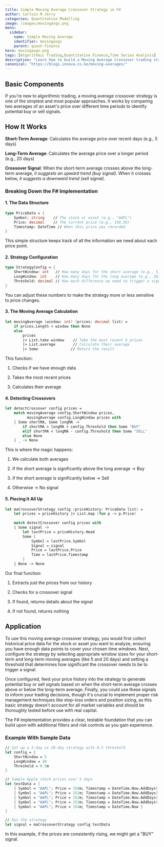 ```yaml
---
title: Simple Moving Average Crossover Strategy in F#
author: Carlvin M Jerry
categories: Quantitative Modelling
image: /images/movingavgs.png
menu:
  sidebar:
    name: Simple Moving Average
    identifier: movingavgs
    parent: quant-finance
hero: movingavgs.png
tags: [Algorithmic Trading,Quantitative Finance,Time Series Analysis]
description: "Learn how to build a Moving Average Crossover trading strategy in F#—a beginner-friendly guide to algorithmic trading. This step-by-step tutorial breaks down the math behind trend-following signals, implements a clean F# pipeline for backtesting, and explains key concepts like window sizing, thresholds, and risk management. Perfect for quant developers exploring functional programming or traders dipping their toes into systematic strategies. Includes ready-to-run code examples and practical extensions to adapt the strategy to real markets."
canonical: "https://blogs.innova.co.ke/moving-averages/"
---
```


## Basic Components  
If you're new to algorithmic trading, a moving average crossover strategy is one of the simplest and most popular approaches. It works by comparing two averages of an asset's price over different time periods to identify potential buy or sell signals.

## How It Works  
**Short-Term Average**: Calculates the average price over recent days (e.g., 5 days)

**Long-Term Average**: Calculates the average price over a longer period (e.g., 20 days)

**Crossover Signal**: When the short-term average crosses above the long-term average, *it suggests an upward trend (buy signal)*. When it crosses below, *it suggests a downward trend (sell signal)*.

### Breaking Down the F# Implementation
#### 1. The Data Structure
```fsharp
type PriceData = {
    Symbol: string    // The stock or asset (e.g., "AAPL")
    Price: decimal    // The current price (e.g., 150.50)
    Timestamp: DateTime // When this price was recorded
}
```

This simple structure keeps track of all the information we need about each price point.  

#### 2. Strategy Configuration
```fsharp
type StrategyConfig = {
    ShortWindow: int   // How many days for the short average (e.g., 5)
    LongWindow: int    // How many days for the long average (e.g., 20)
    Threshold: decimal // How much difference we need to trigger a signal
}
```  
You can adjust these numbers to make the strategy more or less sensitive to price changes.  

#### 3. The Moving Average Calculation
```fsharp
let movingAverage (window: int) (prices: decimal list) =
    if prices.Length < window then None
    else 
        prices
        |> List.take window    // Take the most recent X prices
        |> List.average        // Calculate their average
        |> Some               // Return the result
```

This function:

1. Checks if we have enough data

2. Takes the most recent prices

3. Calculates their average  

#### 4. Detecting Crossovers
```fsharp
let detectCrossover config prices =
    match movingAverage config.ShortWindow prices,
          movingAverage config.LongWindow prices with
    | Some shortMA, Some longMA ->
        if shortMA > longMA + config.Threshold then Some "BUY"
        elif shortMA < longMA - config.Threshold then Some "SELL"
        else None
    | _ -> None
```
This is where the magic happens:

1. We calculate both averages

2. If the short average is significantly above the long average → Buy

3. If the short average is significantly below → Sell

4. Otherwise → No signal

#### 5. Piecing It All Up 
```fsharp
let maCrossoverStrategy config (priceHistory: PriceData list) =
    let prices = priceHistory |> List.map (fun p -> p.Price)
    
    match detectCrossover config prices with
    | Some signal -> 
        let lastPrice = priceHistory.Head
        Some {
            Symbol = lastPrice.Symbol
            Signal = signal
            Price = lastPrice.Price
            Time = lastPrice.Timestamp
        }
    | None -> None
```
Our final function:

1. Extracts just the prices from our history

2. Checks for a crossover signal

3. If found, returns details about the signal

4. If not found, returns nothing

## Application
To use this moving average crossover strategy, you would first collect historical price data for the stock or asset you want to analyze, ensuring you have enough data points to cover your chosen time windows. Next, configure the strategy by selecting appropriate window sizes for your short-term and long-term moving averages (like 5 and 20 days) and setting a threshold that determines how significant the crossover needs to be to trigger a signal.   

Once configured, feed your price history into the strategy to generate potential buy or sell signals based on when the short-term average crosses above or below the long-term average. Finally, you could use these signals to inform your trading decisions, though it's crucial to implement proper risk management techniques like stop-loss orders and position sizing, as this basic strategy doesn't account for all market variables and should be thoroughly tested before use with real capital.   

The F# implementation provides a clear, testable foundation that you can build upon with additional filters and risk controls as you gain experience.  

### Example With Sample Data
```fsharp
// Set up a 5-day vs 20-day strategy with 0.5 threshold
let config = {
    ShortWindow = 5
    LongWindow = 20
    Threshold = 0.5m
}

// Sample Apple stock prices over 5 days
let testData = [
    { Symbol = "AAPL"; Price = 150m; Timestamp = DateTime.Now.AddDays(-4.0) }
    { Symbol = "AAPL"; Price = 151m; Timestamp = DateTime.Now.AddDays(-3.0) }
    { Symbol = "AAPL"; Price = 152m; Timestamp = DateTime.Now.AddDays(-2.0) }
    { Symbol = "AAPL"; Price = 153m; Timestamp = DateTime.Now.AddDays(-1.0) }
    { Symbol = "AAPL"; Price = 154m; Timestamp = DateTime.Now }
]

// Run the strategy
let signal = maCrossoverStrategy config testData
```
In this example, if the prices are consistently rising, we might get a "BUY" signal.